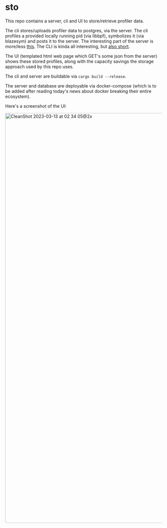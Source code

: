 # sto

This repo contains a server, cli and UI to store/retrieve profiler data.

The cli stores/uploads profiler data to postgres, via the server. The cli profiles a provided locally running pid (via libbpf), symbolizes it (via blazesym) and posts it to the server. The interesting part of the server is more/less [this](https://github.com/likewhatevs/sto/blob/f160f9e2f28bf5af815fc0079eb20c298913186c/src/bin/server.rs#L196-L277). The CLI is kinda all interesting, but [also short](https://github.com/likewhatevs/sto/blob/main/src/bin/cli.rs).

The UI (templated html web page which GET's some json from the server) shows these stored profiles, along with the capacity savings the storage approach used by this repo uses.

The cli and server are buildable via `cargo build --release`.

The server and database are deployable via docker-compose (which is to be added after reading today's news about docker breaking their entire ecosystem).

Here's a screenshot of the UI:

<img width="1319" alt="CleanShot 2023-03-13 at 02 34 05@2x" src="https://user-images.githubusercontent.com/12107998/225395658-528dfdb7-5d5c-4080-81d2-d0e99c2a7da5.png">



